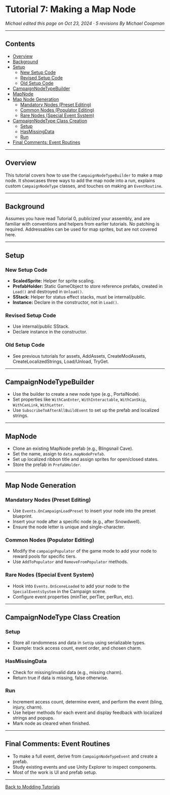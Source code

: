 # Tutorial 7: Making a Map Node

*Michael edited this page on Oct 23, 2024 · 5 revisions*
*By Michael Coopman*

---

## Contents
- [Overview](#overview)
- [Background](#background)
- [Setup](#setup)
  - [New Setup Code](#new-setup-code)
  - [Revised Setup Code](#revised-setup-code)
  - [Old Setup Code](#old-setup-code)
- [CampaignNodeTypeBuilder](#campaignnodetypebuilder)
- [MapNode](#mapnode)
- [Map Node Generation](#map-node-generation)
  - [Mandatory Nodes (Preset Editing)](#mandatory-nodes-preset-editing)
  - [Common Nodes (Populator Editing)](#common-nodes-populator-editing)
  - [Rare Nodes (Special Event System)](#rare-nodes-special-event-system)
- [CampaignNodeType Class Creation](#campaignnodetype-class-creation)
  - [Setup](#setup-1)
  - [HasMissingData](#hasmissingdata)
  - [Run](#run)
- [Final Comments: Event Routines](#final-comments-event-routines)

---

## Overview
This tutorial covers how to use the `CampaignNodeTypeBuilder` to make a map node. It showcases three ways to add the map node into a run, explains custom `CampaignNodeType` classes, and touches on making an `EventRoutine`.

---

## Background
Assumes you have read Tutorial 0, publicized your assembly, and are familiar with conventions and helpers from earlier tutorials. No patching is required. Addressables can be used for map sprites, but are not covered here.

---

## Setup
### New Setup Code
- **ScaledSprite:** Helper for sprite scaling.
- **PrefabHolder:** Static GameObject to store reference prefabs, created in `Load()` and destroyed in `Unload()`.
- **SStack:** Helper for status effect stacks, must be internal/public.
- **Instance:** Declare in the constructor, not in `Load()`.

### Revised Setup Code
- Use internal/public SStack.
- Declare instance in the constructor.

### Old Setup Code
- See previous tutorials for assets, AddAssets, CreateModAssets, CreateLocalizedStrings, Load/Unload, TryGet.

---

## CampaignNodeTypeBuilder
- Use the builder to create a new node type (e.g., PortalNode).
- Set properties like `WithCanEnter`, `WithInteractable`, `WithCanSkip`, `WithCanLink`, `WithLetter`.
- Use `SubscribeToAfterAllBuildEvent` to set up the prefab and localized strings.

---

## MapNode
- Clone an existing MapNode prefab (e.g., Blingsnail Cave).
- Set the name, assign to `data.mapNodePrefab`.
- Set up localized ribbon title and assign sprites for open/closed states.
- Store the prefab in `PrefabHolder`.

---

## Map Node Generation
### Mandatory Nodes (Preset Editing)
- Use `Events.OnCampaignLoadPreset` to insert your node into the preset blueprint.
- Insert your node after a specific node (e.g., after Snowdwell).
- Ensure the node letter is unique and single-character.

### Common Nodes (Populator Editing)
- Modify the `campaignPopulator` of the game mode to add your node to reward pools for specific tiers.
- Use `AddToPopulator` and `RemoveFromPopulator` methods.

### Rare Nodes (Special Event System)
- Hook into `Events.OnSceneLoaded` to add your node to the `SpecialEventsSystem` in the Campaign scene.
- Configure event properties (minTier, perTier, perRun, etc).

---

## CampaignNodeType Class Creation
### Setup
- Store all randomness and data in `SetUp` using serializable types.
- Example: track access count, event order, and chosen charm.

### HasMissingData
- Check for missing/invalid data (e.g., missing charm).
- Return true if data is missing, false otherwise.

### Run
- Increment access count, determine event, and perform the event (bling, injury, charm).
- Use helper methods for each event and display feedback with localized strings and popups.
- Mark node as cleared when finished.

---

## Final Comments: Event Routines
- To make a full event, derive from `CampaignNodeTypeEvent` and create a prefab.
- Study existing events and use Unity Explorer to inspect components.
- Most of the work is UI and prefab setup.

---

[Back to Modding Tutorials](index.md)

